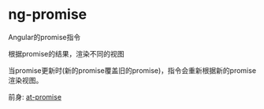 # ng-promise

Angular的promise指令

根据promise的结果，渲染不同的视图

当promise更新时(新的promise覆盖旧的promise)，指令会重新根据新的promise渲染视图。

前身: [at-promise](https://github.com/axetroy/at-promise)
